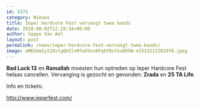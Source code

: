 ```yaml
---
id: 5375
category: Nieuws
title: Ieper Hardcore Fest vervangt twee bands
date: 2018-08-02T12:19:34+00:00
author: Seppe Van Ael
layout: post
permalink: /news/ieper-hardcore-fest-vervangt-twee-bands/
image: aMEGAm2yI1RvtgQH1lvMfwSVocKFqSY8ztku8KhW-e1533212282970.jpeg
---
```

**Bad Luck 13** en **Ramallah** moesten hun optreden op Ieper Hardcore Fest helaas cancellen. Vervanging is gezocht en gevonden: **Zrada** en **25 TA Life**.

Info en tickets:

<http://www.ieperfest.com/>